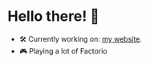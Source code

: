 # Hello there! 👋

- 🛠️ Currently working on: [my website](https://musielik.com).
- 🎮 Playing a lot of Factorio
